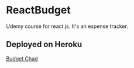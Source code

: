 # ReactBudget

Udemy course for react.js.  It's an expense tracker.

## Deployed on Heroku

[Budget Chad](https://budget-chad.herokuapp.com/)